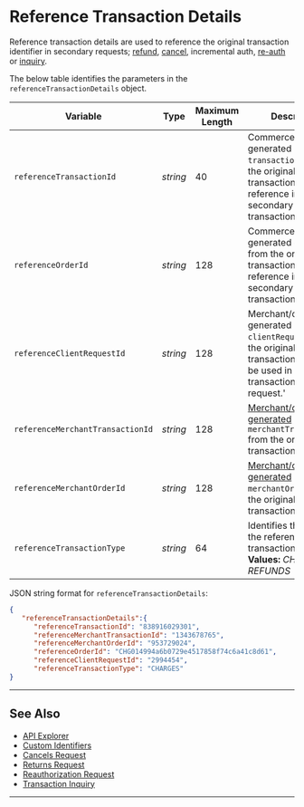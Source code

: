 # Reference Transaction Details

Reference transaction details are used to reference the original transaction identifier in secondary requests; [refund](?path=docs/Resources/API-Documents/Payments/Refund.md), [cancel](?path=docs/Resources/API-Documents/Payments/Cancel.md), incremental auth, [re-auth](?path=docs/Resources/Guides/Authorizations/Re-Auth.md) or [inquiry](?path=docs/Resources/API-Documents/Payments/Inquiry.md).

<!-- 
type: tab
titles: referenceTransactionDetails, JSON Example
-->

The below table identifies the parameters in the `referenceTransactionDetails` object.

| Variable | Type| Maximum Length | Description|
|---------|-----------|----------------|---------|
| `referenceTransactionId` | *string* | 40 | Commerce Hub generated `transactionId` from the original transaction used for reference in a secondary transaction. |
| `referenceOrderId` | *string* | 128 | Commerce Hub generated `orderId` from the original transaction used for reference in a secondary transaction. |
| `referenceClientRequestId` | *string* | 128 | Merchant/client generated `clientRequestId` from the original transaction. Can only be used in a transaction inquiry request.' |
| `referenceMerchantTransactionId` | *string* | 128 | [Merchant/client generated](?path=docs/Resources/Guides/BYOID.md) `merchantTransactionId` from the original transaction. |
| `referenceMerchantOrderId` | *string* | 128 | [Merchant/client generated](?path=docs/Resources/Guides/BYOID.md) `merchantOrderId` from the original transaction. |
| `referenceTransactionType` | *string* | 64 | Identifies the type of the referenced transaction. **Valid Values:** _CHARGES or REFUNDS_ |

<!--
type: tab
-->

JSON string format for `referenceTransactionDetails`:

```json
{
   "referenceTransactionDetails":{
      "referenceTransactionId": "838916029301",
      "referenceMerchantTransactionId": "1343678765",
      "referenceMerchantOrderId": "953729024",
      "referenceOrderId": "CHG014994a6b0729e4517858f74c6a41c8d61",
      "referenceClientRequestId": "2994454",
      "referenceTransactionType": "CHARGES"
}
```

<!--type: tab-end -->

---

## See Also

- [API Explorer](../api/?type=post&path=/payments/v1/cancel)
- [Custom Identifiers](?path=docs/Resources/Guides/BYOID.md)
- [Cancels Request](?path=docs/Resources/API-Documents/Payments/Cancel.md)
- [Returns Request](?path=docs/Resources/API-Documents/Payments/Return.md)
- [Reauthorization Request](?path=docs/Resources/Guides/Authorizations/Re-Auth.md)
- [Transaction Inquiry](?path=docs/Resources/API-Documents/Payments/Inquiry.md)

---
